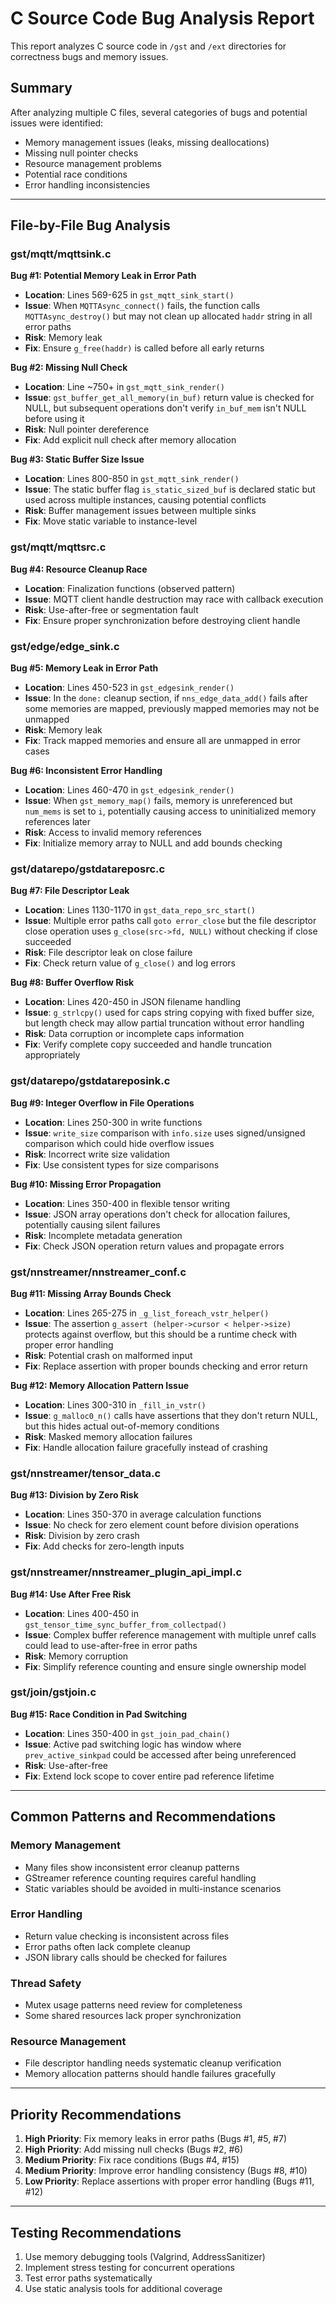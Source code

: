 # C Source Code Bug Analysis Report

This report analyzes C source code in `/gst` and `/ext` directories for correctness bugs and memory issues.

## Summary

After analyzing multiple C files, several categories of bugs and potential issues were identified:
- Memory management issues (leaks, missing deallocations)
- Missing null pointer checks
- Resource management problems
- Potential race conditions
- Error handling inconsistencies

---

## File-by-File Bug Analysis

### gst/mqtt/mqttsink.c

**Bug #1: Potential Memory Leak in Error Path**
- **Location**: Lines 569-625 in `gst_mqtt_sink_start()`
- **Issue**: When `MQTTAsync_connect()` fails, the function calls `MQTTAsync_destroy()` but may not clean up allocated `haddr` string in all error paths
- **Risk**: Memory leak
- **Fix**: Ensure `g_free(haddr)` is called before all early returns

**Bug #2: Missing Null Check**
- **Location**: Line ~750+ in `gst_mqtt_sink_render()`
- **Issue**: `gst_buffer_get_all_memory(in_buf)` return value is checked for NULL, but subsequent operations don't verify `in_buf_mem` isn't NULL before using it
- **Risk**: Null pointer dereference
- **Fix**: Add explicit null check after memory allocation

**Bug #3: Static Buffer Size Issue**
- **Location**: Lines 800-850 in `gst_mqtt_sink_render()`
- **Issue**: The static buffer flag `is_static_sized_buf` is declared static but used across multiple instances, causing potential conflicts
- **Risk**: Buffer management issues between multiple sinks
- **Fix**: Move static variable to instance-level

### gst/mqtt/mqttsrc.c

**Bug #4: Resource Cleanup Race**
- **Location**: Finalization functions (observed pattern)
- **Issue**: MQTT client handle destruction may race with callback execution
- **Risk**: Use-after-free or segmentation fault
- **Fix**: Ensure proper synchronization before destroying client handle

### gst/edge/edge_sink.c

**Bug #5: Memory Leak in Error Path**
- **Location**: Lines 450-523 in `gst_edgesink_render()`
- **Issue**: In the `done:` cleanup section, if `nns_edge_data_add()` fails after some memories are mapped, previously mapped memories may not be unmapped
- **Risk**: Memory leak
- **Fix**: Track mapped memories and ensure all are unmapped in error cases

**Bug #6: Inconsistent Error Handling**
- **Location**: Lines 460-470 in `gst_edgesink_render()`
- **Issue**: When `gst_memory_map()` fails, memory is unreferenced but `num_mems` is set to `i`, potentially causing access to uninitialized memory references later
- **Risk**: Access to invalid memory references
- **Fix**: Initialize memory array to NULL and add bounds checking

### gst/datarepo/gstdatareposrc.c

**Bug #7: File Descriptor Leak**
- **Location**: Lines 1130-1170 in `gst_data_repo_src_start()`
- **Issue**: Multiple error paths call `goto error_close` but the file descriptor close operation uses `g_close(src->fd, NULL)` without checking if close succeeded
- **Risk**: File descriptor leak on close failure
- **Fix**: Check return value of `g_close()` and log errors

**Bug #8: Buffer Overflow Risk**
- **Location**: Lines 420-450 in JSON filename handling
- **Issue**: `g_strlcpy()` used for caps string copying with fixed buffer size, but length check may allow partial truncation without error handling
- **Risk**: Data corruption or incomplete caps information
- **Fix**: Verify complete copy succeeded and handle truncation appropriately

### gst/datarepo/gstdatareposink.c

**Bug #9: Integer Overflow in File Operations**
- **Location**: Lines 250-300 in write functions
- **Issue**: `write_size` comparison with `info.size` uses signed/unsigned comparison which could hide overflow issues
- **Risk**: Incorrect write size validation
- **Fix**: Use consistent types for size comparisons

**Bug #10: Missing Error Propagation**
- **Location**: Lines 350-400 in flexible tensor writing
- **Issue**: JSON array operations don't check for allocation failures, potentially causing silent failures
- **Risk**: Incomplete metadata generation
- **Fix**: Check JSON operation return values and propagate errors

### gst/nnstreamer/nnstreamer_conf.c

**Bug #11: Missing Array Bounds Check**
- **Location**: Lines 265-275 in `_g_list_foreach_vstr_helper()`
- **Issue**: The assertion `g_assert (helper->cursor < helper->size)` protects against overflow, but this should be a runtime check with proper error handling
- **Risk**: Potential crash on malformed input
- **Fix**: Replace assertion with proper bounds checking and error return

**Bug #12: Memory Allocation Pattern Issue**
- **Location**: Lines 300-310 in `_fill_in_vstr()`
- **Issue**: `g_malloc0_n()` calls have assertions that they don't return NULL, but this hides actual out-of-memory conditions
- **Risk**: Masked memory allocation failures
- **Fix**: Handle allocation failure gracefully instead of crashing

### gst/nnstreamer/tensor_data.c

**Bug #13: Division by Zero Risk**
- **Location**: Lines 350-370 in average calculation functions
- **Issue**: No check for zero element count before division operations
- **Risk**: Division by zero crash
- **Fix**: Add checks for zero-length inputs

### gst/nnstreamer/nnstreamer_plugin_api_impl.c

**Bug #14: Use After Free Risk**
- **Location**: Lines 400-450 in `gst_tensor_time_sync_buffer_from_collectpad()`
- **Issue**: Complex buffer reference management with multiple unref calls could lead to use-after-free in error paths
- **Risk**: Memory corruption
- **Fix**: Simplify reference counting and ensure single ownership model

### gst/join/gstjoin.c

**Bug #15: Race Condition in Pad Switching**
- **Location**: Lines 350-400 in `gst_join_pad_chain()`
- **Issue**: Active pad switching logic has window where `prev_active_sinkpad` could be accessed after being unreferenced
- **Risk**: Use-after-free
- **Fix**: Extend lock scope to cover entire pad reference lifetime

---

## Common Patterns and Recommendations

### Memory Management
- Many files show inconsistent error cleanup patterns
- GStreamer reference counting requires careful handling
- Static variables should be avoided in multi-instance scenarios

### Error Handling
- Return value checking is inconsistent across files
- Error paths often lack complete cleanup
- JSON library calls should be checked for failures

### Thread Safety
- Mutex usage patterns need review for completeness
- Some shared resources lack proper synchronization

### Resource Management
- File descriptor handling needs systematic cleanup verification
- Memory allocation patterns should handle failures gracefully

---

## Priority Recommendations

1. **High Priority**: Fix memory leaks in error paths (Bugs #1, #5, #7)
2. **High Priority**: Add missing null checks (Bugs #2, #6)
3. **Medium Priority**: Fix race conditions (Bugs #4, #15)
4. **Medium Priority**: Improve error handling consistency (Bugs #8, #10)
5. **Low Priority**: Replace assertions with proper error handling (Bugs #11, #12)

---

## Testing Recommendations

1. Use memory debugging tools (Valgrind, AddressSanitizer)
2. Implement stress testing for concurrent operations
3. Test error paths systematically
4. Use static analysis tools for additional coverage
